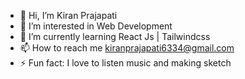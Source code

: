- 👋 Hi, I’m Kiran Prajapati
- 👀 I’m interested in Web Development
- 🌱 I’m currently learning React Js | Tailwindcss
- 📫 How to reach me kiranprajapati6334@gmail.com
- ⚡ Fun fact: I love to listen music and making sketch

<!---
31kiran2003/31kiran2003 is a ✨ special ✨ repository because its `README.md` (this file) appears on your GitHub profile.
You can click the Preview link to take a look at your changes.
--->
